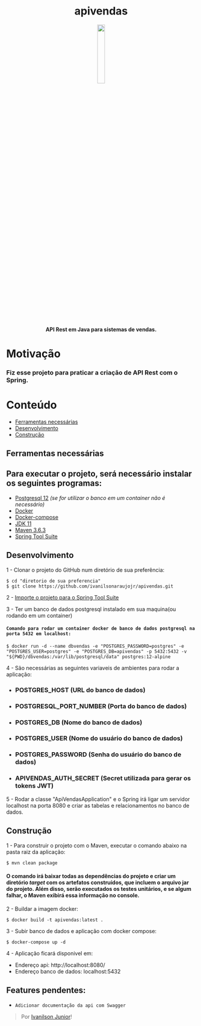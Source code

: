 <h1 align="center">apivendas</h1>

<p align="center">
<img src="https://s3.amazonaws.com/kp-blog/wp-content/uploads/2018/09/27121939/vendas-online-estrategias-dicas-para-vender-mais-pela-internet.jpg" heigth="15%" width="20%">
</p>

<h4 align="center">API Rest em Java para sistemas de vendas.</h4>

# Motivação
### Fiz esse projeto para praticar a criação de API Rest com o Spring.

# Conteúdo
- [Ferramentas necessárias](#Ferramentas-necessárias)
- [Desenvolvimento](#Desenvolvimento)
- [Construção](#Construção)


## Ferramentas necessárias
## Para executar o projeto, será necessário instalar os seguintes programas:

* [Postgresql 12](https://www.postgresql.org/download/) *(se for utilizar o banco em um container não é necessário)*
* [Docker](https://www.docker.com/products/docker-desktop)
* [Docker-compose](https://docs.docker.com/compose/install/)
* [JDK 11](https://www.oracle.com/br/java/technologies/javase-jdk11-downloads.html)
* [Maven 3.6.3](http://mirror.nbtelecom.com.br/apache/maven/maven-3/3.6.3/binaries/apache-maven-3.6.3-bin.zip)
* [Spring Tool Suite](https://spring.io/tools)

## Desenvolvimento

1 - Clonar o projeto do GitHub num diretório de sua preferência:

```shell
$ cd "diretorio de sua preferencia"
$ git clone https://github.com/ivanilsonaraujojr/apivendas.git
```
2 - [Importe o projeto para o Spring Tool Suite](https://www.youtube.com/watch?v=q06ODXpJ7-o&ab_channel=SergeyKargopolov)

3 - Ter um banco de dados postgresql instalado em sua maquina(ou rodando em um container)
#### `Comando para rodar um container docker de banco de dados postgresql na porta 5432 em localhost:`
```shell
$ docker run -d --name dbvendas -e "POSTGRES_PASSWORD=postgres" -e "POSTGRES_USER=postgres" -e "POSTGRES_DB=apivendas" -p 5432:5432 -v "${PWD}/dbvendas:/var/lib/postgresql/data" postgres:12-alpine
```
4 - São necessárias as seguintes variaveis de ambientes para rodar a aplicação:
* ### POSTGRES_HOST (URL do banco de dados)
* ### POSTGRESQL_PORT_NUMBER (Porta do banco de dados)
* ### POSTGRES_DB (Nome do banco de dados)
* ### POSTGRES_USER (Nome do usuário do banco de dados)
* ### POSTGRES_PASSWORD (Senha do usuário do banco de dados)
* ### APIVENDAS_AUTH_SECRET (Secret utilizada para gerar os tokens JWT)

5 - Rodar a classe "ApiVendasApplication" e o Spring irá ligar um servidor localhost na porta 8080 e criar as tabelas e relacionamentos no banco de dados.

## Construção

1 - Para construir o projeto com o Maven, executar o comando abaixo na pasta raiz da aplicação:

```shell
$ mvn clean package
```

#### O comando irá baixar todas as dependências do projeto e criar um diretório *target* com os artefatos construídos, que incluem o arquivo jar do projeto. Além disso, serão executados os testes unitários, e se algum falhar, o Maven exibirá essa informação no console.

2 - Buildar a imagem docker:

```shell
$ docker build -t apivendas:latest .
```

3 - Subir banco de dados e aplicação com docker compose:
```shell
$ docker-compose up -d
```
4 - Aplicação ficará disponivel em:
  * Endereço api: http://localhost:8080/
  * Endereço banco de dados: localhost:5432

## Features pendentes:
 - `Adicionar documentação da api com Swagger`

> Por [Ivanilson Junior](https://www.linkedin.com/in/ivanilson-junior-052937186/)!